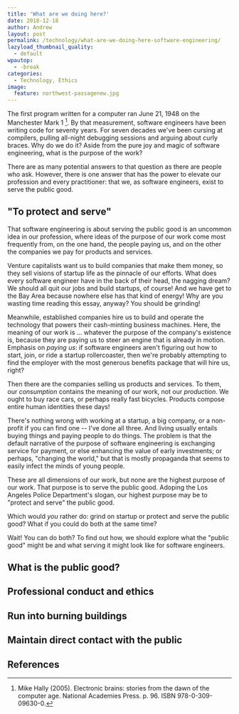```yaml
---
title: 'What are we doing here?'
date: 2018-12-18
author: Andrew
layout: post
permalink: /technology/what-are-we-doing-here-software-engineering/
lazyload_thumbnail_quality:
  - default
wpautop:
  - -break
categories:
  - Technology, Ethics
image:
  feature: northwest-passagenew.jpg
---
```


The first program written for a computer ran June 21, 1948 on the Manchester Mark 1 [^1]. By that measurement, software engineers have been writing code for seventy years. For seven decades we've been cursing at compilers, pulling all-night debugging sessions and arguing about curly braces. Why do we do it? Aside from the pure joy and magic of software engineering, what is the purpose of the work?

There are as many potential answers to that question as there are people who ask. However, there is one answer that has the power to elevate our profession and every practitioner: that we, as software engineers, exist to serve the public good.


## "To protect and serve"

That software engineering is about serving the public good is an uncommon idea in our profession, where ideas of the purpose of our work come most frequently from, on the one hand, the people paying us, and on the other the companies we pay for products and services.

Venture capitalists want us to build companies that make them money, so they sell visions of startup life as the pinnacle of our efforts. What does every software engineer have in the back of their head, the nagging dream? We should all quit our jobs and build startups, of course! And we have get to the Bay Area because nowhere else has that kind of energy! Why are you wasting time reading this essay, anyway? You should be grinding!

Meanwhile, established companies hire us to build and operate the technology that powers their cash-minting business machines. Here, the meaning of our work is ... whatever the purpose of the company's existence is, because they are paying us to steer an engine that is already in motion. Emphasis on _paying us_: if software engineers aren't figuring out how to start, join, or ride a startup rollercoaster, then we're probably attempting to find the employer with the most generous benefits package that will hire us, right?

Then there are the companies selling us products and services. To them, our _consumption_ contains the meaning of our work, not our _production_. We ought to buy race cars, or perhaps really fast bicycles. Products compose entire human identities these days!

There's nothing wrong with working at a startup, a big company, or a non-profit if you can find one -- I've done all three. And living usually entails buying things and paying people to do things. The problem is that the default narrative of the purpose of software engineering is exchanging service for payment, or else enhancing the value of early investments; or perhaps, "changing the world," but that is mostly propaganda that seems to easily infect the minds of young people.

These are all dimensions of our work, but none are the highest purpose of our work. That purpose is to serve the public good. Adoping the Los Angeles Police Department's slogan, our highest purpose may be to "protect and serve" the public good.

Which would _you_ rather do: grind on startup or protect and serve the public good? What if you could do both at the same time?

Wait! You can do both? To find out how, we should explore what the "public good" might be and what serving it might look like for software engineers.

## What is the public good?

## Professional conduct and ethics

## Run into burning buildings

## Maintain direct contact with the public

## References

[^1]: Mike Hally (2005). Electronic brains: stories from the dawn of the computer age. National Academies Press. p. 96. ISBN 978-0-309-09630-0.

[^2]: https://www.economist.com/special-report/2016/06/25/automation-and-anxiety
